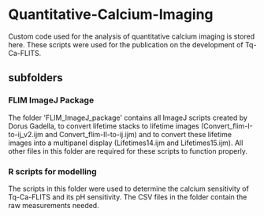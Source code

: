 # Quantitative-Calcium-Imaging

Custom code used for the analysis of quantitative calcium imaging is stored here.
These scripts were used for the publication on the development of Tq-Ca-FLITS.

## subfolders
### FLIM ImageJ Package
The folder 'FLIM_ImageJ_package' contains all ImageJ scripts created by Dorus Gadella, to convert lifetime stacks to lifetime images (Convert_flim-I-to-ij_v2.ijm and Convert_flim-II-to-ij.ijm) and to convert these lifetime images into a multipanel display (Lifetimes14.ijm and Lifetimes15.ijm). All other files in this folder are required for these scripts to function properly.

### R scripts for modelling
The scripts in this folder were used to determine the calcium sensitivity of Tq-Ca-FLITS and its pH sensitivity.
The CSV files in the folder contain the raw measurements needed.
